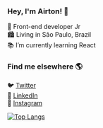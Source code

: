 ### Hey, I'm Airton! 👋

🚀 Front-end developer Jr<br>
:cityscape: Living in São Paulo, Brazil <br>
📚 I’m currently learning React <br>

### Find me elsewhere 🌎

🐦 [Twitter](https://twitter.com/AirtonLimaJr1) <br>
💼 [LinkedIn](https://www.linkedin.com/in/airtonlimajr) <br>
📸 [Instagram](https://instagram.com/airtonlimajr) <br>

[![Top Langs](https://github-readme-stats.vercel.app/api/top-langs/?username=airtonlimajr&layout=compact)](https://github.com/airtonlimajr/github-readme-stats)

